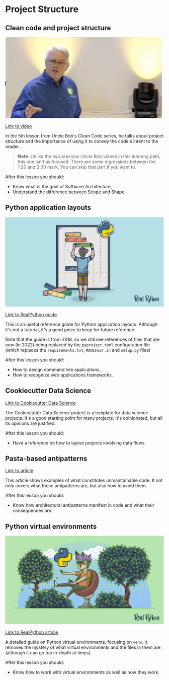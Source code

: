 # Project Structure

## Clean code and project structure

![Uncle Bob - Clean code lesson 5](../images/673b0098db4c7ed5ebe5c25f3df7360300552d9f1061fdd630097b409c9c900a.png)

[Link to video](https://www.youtube.com/watch?v=sn0aFEMVTpA)

In the 5th lesson from Uncle Bob's Clean Code series, he talks about project structure and the importance of using it to convey the code's intent to the reader.

> **Note**: Unlike the two previous Uncle Bob videos in this learning path, this one isn't as focused. There are some digressions between the 1:20 and 2:00 mark. You can skip that part if you want to.

After this lesson you should:

- Know what is the goal of Software Architecture,
- Understand the difference between Scope and Shape.

## Python application layouts

![RealPython cover](../images/ba19cadbefac3e8cbea6ab6829321d377e981efc409395804470873bec7e432a.png)

[Link to RealPython guide](https://realpython.com/python-application-layouts/)

This is an useful reference guide for Python application layouts. Although it's not a tutorial, it's a good piece to keep for future reference.

Note that the guide is from 2018, so we still see references of files that are now (in 2022) being replaced by the `pyproject.toml` configuration file (which replaces the `requirements.txt`, `MANIFEST.in` and `setup.py` files)

After this lesson you should:

- How to design command line applications,
- How to recognize web applications frameworks.

## Cookiecutter Data Science

[Link to Cookiecutter Data Science](https://drivendata.github.io/cookiecutter-data-science/)

The Cookiecutter Data Science project is a template for data science projects. It's a good starting point for many projects. It's opinionated, but all its opinions are justified.

After this lesson you should:

- Have a reference on how to layout projects involving data flows.

## Pasta-based antipatterns

[Link to article](https://www.techtarget.com/searchsoftwarequality/tip/Fix-spaghetti-code-and-other-pasta-theory-antipatterns)

This article shows examples of what constitutes unmaintainable code. It not only covers what these antipatterns are, but also how to avoid them.

After this lesson you should:

- Know how architectural antipatterns manifest in code and what their consequences are.

## Python virtual environments

![RealPython cover](../images/60883bcc62a85942032903fcb785eeb53eb496091e15bc47f4bb96d93cabd88e.png)

[Link to RealPython article](https://realpython.com/python-virtual-environments-a-primer/)

A detailed guide on Python virtual environments, focusing on `venv`. It removes the mystery of what virtual environments and the files in them are (although it can go too in-depth at times).

After this lesson you should:

- Know how to work with virtual environments as well as how they work.

